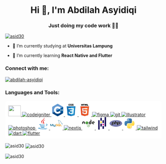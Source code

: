 <h1 align="center">Hi 👋, I'm Abdilah Asyidiqi</h1>
<h3 align="center">Just doing my code work 👨‍💻</h3>

<!--
<p align="left">
  <img src="https://komarev.com/ghpvc/?username=asid30&label=Profile%20views&color=0e75b6&style=flat" alt="asid30" />
</p>
-->

<p align="left"> <a href="https://github.com/ryo-ma/github-profile-trophy"><img src="https://github-profile-trophy.vercel.app/?username=asid30" alt="asid30" /></a> </p>

- 🔭 I’m currently studying at **Universitas Lampung**

- 🌱 I’m currently learning **React Native and Flutter**

<h3 align="left">Connect with me:</h3>
<p align="left">
<a href="https://linkedin.com/in/abdilah-asyidiqi" target="blank"><img align="center" src="https://raw.githubusercontent.com/rahuldkjain/github-profile-readme-generator/master/src/images/icons/Social/linked-in-alt.svg" alt="abdilah-asyidiqi" height="30" width="40" /></a>
</p>

<h3 align="left">Languages and Tools:</h3>
<p align="left" style="background-color: white; padding: 10px; border-radius: 8px;">
  <a href="https://getbootstrap.com" target="_blank" rel="noreferrer">
    <img src="https://upload.wikimedia.org/wikipedia/commons/thumb/b/b2/Bootstrap_logo.svg/1200px-Bootstrap_logo.svg.png" style="background-color:white; alt="bootstrap" width="40" height="35"/>
  </a>
  <a href="https://codeigniter.com" target="_blank" rel="noreferrer">
    <img src="https://cdn.worldvectorlogo.com/logos/codeigniter.svg" alt="codeigniter" width="40" height="40"/>
  </a>
  <a href="https://www.w3schools.com/cpp/" target="_blank" rel="noreferrer">
    <img src="https://raw.githubusercontent.com/devicons/devicon/master/icons/cplusplus/cplusplus-original.svg" alt="cplusplus" width="40" height="40"/>
  </a>
  <a href="https://www.w3schools.com/css/" target="_blank" rel="noreferrer">
    <img src="https://raw.githubusercontent.com/devicons/devicon/master/icons/css3/css3-original-wordmark.svg" alt="css3" width="40" height="40"/>
  </a>
  <a href="https://www.w3.org/html/" target="_blank" rel="noreferrer">
    <img src="https://raw.githubusercontent.com/devicons/devicon/master/icons/html5/html5-original-wordmark.svg" alt="html5" width="40" height="40"/>
  </a>
    <a href="https://www.figma.com/" target="_blank" rel="noreferrer">
    <img src="https://www.vectorlogo.zone/logos/figma/figma-icon.svg" alt="figma" width="40" height="40"/>
  </a>
  <a href="https://git-scm.com/" target="_blank" rel="noreferrer">
    <img src="https://www.vectorlogo.zone/logos/git-scm/git-scm-icon.svg" alt="git" width="40" height="40"/>
  </a>
  <a href="https://www.adobe.com/in/products/illustrator.html" target="_blank" rel="noreferrer">
    <img src="https://www.vectorlogo.zone/logos/adobe_illustrator/adobe_illustrator-icon.svg" alt="illustrator" width="40" height="40"/>
  </a>
    <a href="https://www.photoshop.com/en" target="_blank" rel="noreferrer">
    <img src="https://images-eds-ssl.xboxlive.com/image?url=4rt9.lXDC4H_93laV1_eHHFT949fUipzkiFOBH3fAiZZUCdYojwUyX2aTonS1aIwMrx6NUIsHfUHSLzjGJFxxhfRM_njI7Pu32CmBLMdmnnzF6MdNHw4MJwlr.tSWLA2EJBQdZh0p3nNDzGvX2F6NoIc9ZSQ9xJqsGEg5bouOnA-&format=source" alt="photoshop" width="40" height="40"/>
  </a>
  <a href="https://www.java.com" target="_blank" rel="noreferrer">
    <img src="https://raw.githubusercontent.com/devicons/devicon/master/icons/java/java-original.svg" alt="java" width="40" height="40"/>
  </a>
  <a href="https://www.mysql.com/" target="_blank" rel="noreferrer">
    <img src="https://raw.githubusercontent.com/devicons/devicon/master/icons/mysql/mysql-original-wordmark.svg" alt="mysql" width="40" height="40"/>
  </a>
  <a href="https://nextjs.org/" target="_blank" rel="noreferrer">
    <img src="https://cdn.worldvectorlogo.com/logos/nextjs-2.svg" alt="nextjs" width="40" height="40"/>
  </a>
  <a href="https://nodejs.org" target="_blank" rel="noreferrer">
    <img src="https://raw.githubusercontent.com/devicons/devicon/master/icons/nodejs/nodejs-original-wordmark.svg" alt="nodejs" width="40" height="40"/>
  </a>
  <a href="https://pandas.pydata.org/" target="_blank" rel="noreferrer">
    <img src="https://raw.githubusercontent.com/devicons/devicon/2ae2a900d2f041da66e950e4d48052658d850630/icons/pandas/pandas-original.svg" alt="pandas" width="40" height="40"/>
  </a>
  <a href="https://www.php.net" target="_blank" rel="noreferrer">
    <img src="https://raw.githubusercontent.com/devicons/devicon/master/icons/php/php-original.svg" alt="php" width="40" height="40"/>
  </a>
  <a href="https://www.python.org" target="_blank" rel="noreferrer">
    <img src="https://raw.githubusercontent.com/devicons/devicon/master/icons/python/python-original.svg" alt="python" width="40" height="40"/>
  </a>
  <a href="https://tailwindcss.com/" target="_blank" rel="noreferrer">
    <img src="https://www.vectorlogo.zone/logos/tailwindcss/tailwindcss-icon.svg" alt="tailwind" width="40" height="40"/>
  </a>
  <!-- Dart -->
  <a href="https://dart.dev/" target="_blank" rel="noreferrer">
    <img src="https://www.vectorlogo.zone/logos/dartlang/dartlang-icon.svg" alt="dart" width="40" height="40"/>
  </a>
  <!-- Flutter -->
  <a href="https://flutter.dev/" target="_blank" rel="noreferrer">
    <img src="https://www.vectorlogo.zone/logos/flutterio/flutterio-icon.svg" alt="flutter" width="40" height="40"/>
  </a>
</p>


<p><img align="left" src="https://github-readme-stats.vercel.app/api/top-langs?username=asid30&show_icons=true&locale=en&layout=compact" alt="asid30" /></p>

<p>&nbsp;<img align="center" src="https://github-readme-stats.vercel.app/api?username=asid30&show_icons=true&locale=en" alt="asid30" /></p>

<p><img align="center" src="https://github-readme-streak-stats.herokuapp.com/?user=asid30&" alt="asid30" /></p>
